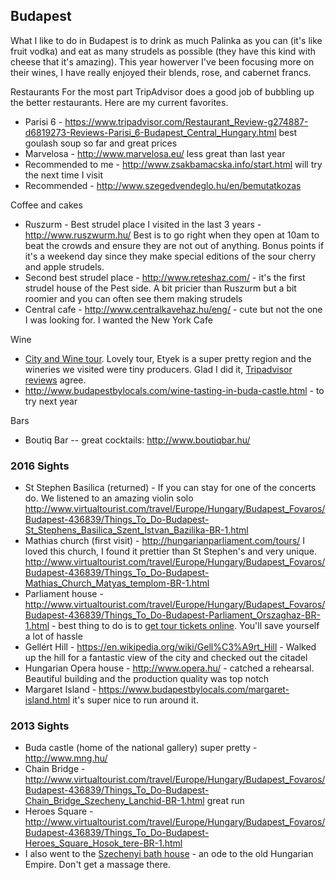 ## Budapest

What I like to do in Budapest is to drink as much Palinka as you can (it's like fruit vodka) and eat as many strudels as possible (they have this kind with cheese that it's amazing). This year howerver I've been focusing more on their wines, I have really enjoyed their blends, rose, and cabernet francs.

Restaurants
For the most part TripAdvisor does a good job of bubbling up the better restaurants. Here are my current favorites.
* Parisi 6 - https://www.tripadvisor.com/Restaurant_Review-g274887-d6819273-Reviews-Parisi_6-Budapest_Central_Hungary.html best goulash soup so far and great prices
* Marvelosa - http://www.marvelosa.eu/ less great than last year
* Recommended to me - http://www.zsakbamacska.info/start.html will try the next time I visit
* Recommended - http://www.szegedvendeglo.hu/en/bemutatkozas

Coffee and cakes
* Ruszurm - Best strudel place I visited in the last 3 years - http://www.ruszwurm.hu/ Best is to go right when they open at 10am to beat the crowds and ensure they are not out of anything. Bonus points if it's a weekend day since they make special editions of the sour cherry and apple strudels.
* Second best strudel place -  http://www.reteshaz.com/ - it's the first strudel house of the Pest side. A bit pricier than Ruszurm but a bit roomier and you can often see them making strudels
* Central cafe - http://www.centralkavehaz.hu/eng/ - cute but not the one I was looking for. I wanted the New York Cafe

Wine
* [City and Wine tour](http://cityandwine.hu/en). Lovely tour, Etyek is a super pretty region and the wineries we visited were tiny producers. Glad I did it, [Tripadvisor reviews](https://www.tripadvisor.com/Attraction_Review-g274887-d3548341-Reviews-City_and_Wine_Tours-Budapest_Central_Hungary.html) agree.
* http://www.budapestbylocals.com/wine-tasting-in-buda-castle.html - to try next year

Bars
* Boutiq Bar -- great cocktails: http://www.boutiqbar.hu/

### 2016 Sights
* St Stephen Basilica (returned) - If you can stay for one of the concerts do. We listened to an amazing violin solo http://www.virtualtourist.com/travel/Europe/Hungary/Budapest_Fovaros/Budapest-436839/Things_To_Do-Budapest-St_Stephens_Basilica_Szent_Istvan_Bazilika-BR-1.html
* Mathias church (first visit) - http://hungarianparliament.com/tours/ I loved this church, I found it prettier than St Stephen's and very unique. http://www.virtualtourist.com/travel/Europe/Hungary/Budapest_Fovaros/Budapest-436839/Things_To_Do-Budapest-Mathias_Church_Matyas_templom-BR-1.html
* Parliament house - http://www.virtualtourist.com/travel/Europe/Hungary/Budapest_Fovaros/Budapest-436839/Things_To_Do-Budapest-Parliament_Orszaghaz-BR-1.html - best thing to do is to [get tour tickets online](http://hungarianparliament.com/tours/). You'll save yourself a lot of hassle
* Gellért Hill - https://en.wikipedia.org/wiki/Gell%C3%A9rt_Hill - Walked up the hill for a fantastic view of the city and checked out the citadel
* Hungarian Opera house - http://www.opera.hu/ - catched a rehearsal. Beautiful building and the production quality was top notch
* Margaret Island - https://www.budapestbylocals.com/margaret-island.html it's super nice to run around it.

### 2013 Sights
* Buda castle (home of the national gallery) super pretty - http://www.mng.hu/
* Chain Bridge - http://www.virtualtourist.com/travel/Europe/Hungary/Budapest_Fovaros/Budapest-436839/Things_To_Do-Budapest-Chain_Bridge_Szecheny_Lanchid-BR-1.html great run
* Heroes Square - http://www.virtualtourist.com/travel/Europe/Hungary/Budapest_Fovaros/Budapest-436839/Things_To_Do-Budapest-Heroes_Square_Hosok_tere-BR-1.html
* I also went to the [Szechenyi bath house](http://www.szechenyibath.hu/) - an ode to the old Hungarian Empire. Don't get a massage there.
